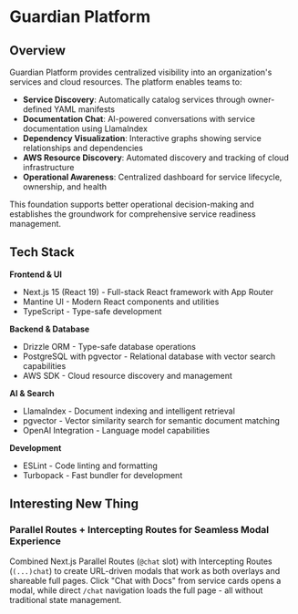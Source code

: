 # Guardian Platform

## Overview

Guardian Platform provides centralized visibility into an organization's services and cloud resources. The platform enables teams to:

- **Service Discovery**: Automatically catalog services through owner-defined YAML manifests
- **Documentation Chat**: AI-powered conversations with service documentation using LlamaIndex
- **Dependency Visualization**: Interactive graphs showing service relationships and dependencies  
- **AWS Resource Discovery**: Automated discovery and tracking of cloud infrastructure
- **Operational Awareness**: Centralized dashboard for service lifecycle, ownership, and health

This foundation supports better operational decision-making and establishes the groundwork for comprehensive service readiness management.

## Tech Stack

**Frontend & UI**
- Next.js 15 (React 19) - Full-stack React framework with App Router
- Mantine UI - Modern React components and utilities
- TypeScript - Type-safe development

**Backend & Database**
- Drizzle ORM - Type-safe database operations
- PostgreSQL with pgvector - Relational database with vector search capabilities
- AWS SDK - Cloud resource discovery and management

**AI & Search**
- LlamaIndex - Document indexing and intelligent retrieval
- pgvector - Vector similarity search for semantic document matching
- OpenAI Integration - Language model capabilities

**Development**
- ESLint - Code linting and formatting
- Turbopack - Fast bundler for development


## Interesting New Thing

### Parallel Routes + Intercepting Routes for Seamless Modal Experience

Combined Next.js Parallel Routes (`@chat` slot) with Intercepting Routes (`(...)chat`) to create URL-driven modals that work as both overlays and shareable full pages. Click "Chat with Docs" from service cards opens a modal, while direct `/chat` navigation loads the full page - all without traditional state management.

